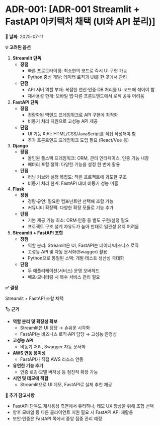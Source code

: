 # ADR-001: [ADR-001 Streamlit + FastAPI 아키텍처 채택 (UI와 API 분리)]

**📅 날짜**: 2025-07-11

**💡 고려된 옵션**

1. **Streamlit 단독**
    - **장점**
        - 빠른 프로토타이핑: 최소한의 코드로 즉시 UI 구현 가능
        - Python 중심 개발: 데이터 로직과 UI를 한 곳에서 관리
    - **단점**
        - API 서버 역할 부재: 복잡한 연산·인증·DB 처리를 UI 코드에 섞어야 함
        - 재사용성 한계: 모바일 앱·다른 프론트엔드에서 로직 공유 어려움
2. **FastAPI 단독**
    - **장점**
        - 경량화된 백엔드 프레임워크로 API 구현에 최적화
        - 비동기 처리 지원으로 고성능 API 제공
    - **단점**
        - UI 기능 미비: HTML/CSS/JavaScript를 직접 작성해야 함
        - 추가 프론트엔드 프레임워크 도입 필요 (React/Vue 등)
3. **Django**
    - **장점**
        - 올인원 풀스택 프레임워크: ORM, 관리 인터페이스, 인증 기능 내장
        - 배터리 포함 철학: 다양한 기능을 설정 한 번에 활용
    - **단점**
        - 러닝 커브와 설정 복잡도: 작은 프로젝트에 과도한 구조
        - 비동기 처리 한계: FastAPI 대비 비동기 성능 미흡
4. **Flask**
    - **장점**
        - 경량·유연: 필요한 컴포넌트만 선택해 조합 가능
        - 커뮤니티 확장팩: 다양한 확장 모듈로 기능 추가
    - **단점**
        - 기본 제공 기능 최소: ORM·인증 등 별도 구현/설정 필요
        - 프로젝트 구조 설계 자유도가 높아 반대로 일관성 유지 어려움
5. **Streamlit + FastAPI 조합**
    - **장점**
        - 역할 분리: Streamlit은 UI, FastAPI는 데이터/비즈니스 로직
        - 고성능 API 및 자동 문서화(Swagger) 활용
        - Python으로 통일된 스택: 개발·테스트 생산성 극대화
    - **단점**
        - 두 애플리케이션(서비스) 운영 오버헤드
        - 배포·모니터링 시 복수 서비스 관리 필요

**✅ 결정**

Streamlit + FastAPI 조합 채택

**🏷️ 근거**

- **역할 분리 및 확장성 확보**
    - Streamlit은 UI 담당 → 손쉬운 시각화
    - FastAPI는 비즈니스 로직·API 담당 → 고성능·안정성
- **고성능 API**
    - 비동기 처리, Swagger 자동 문서화
- **AWS 연동 용이성**
    - FastAPI가 직접 AWS 리소스 연동
- **유연한 기능 추가**
    - 인증·로깅·모델 버저닝 등 점진적 확장 가능
- **시연 및 데모에 적합**
    - Streamlit으로 UI 데모, FastAPI로 실제 추천 제공
    

**💬 추가 참고사항**

- FastAPI 단독도 재사용성 측면에서 유리하나, 데모 UX 향상을 위해 조합 선택
- 향후 모바일 등 다른 클라이언트 지원 필요 시 FastAPI API 재활용
- 보안·인증은 FastAPI 쪽에서 중앙 집중 관리 예정
